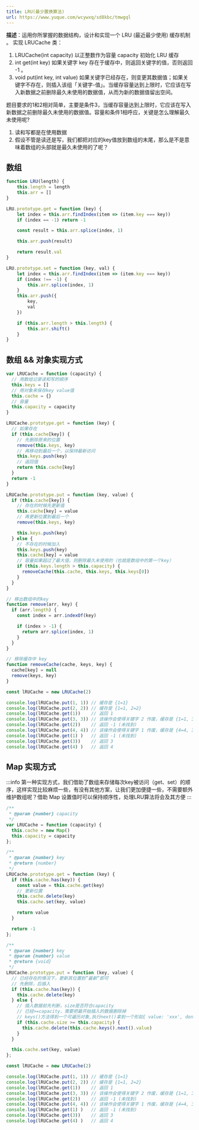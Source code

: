 ```yaml
---
title: LRU(最少置换算法)
url: https://www.yuque.com/wcywxq/sd8kbc/tmwgql
---
```


**描述**：运用你所掌握的数据结构，设计和实现一个  LRU (最近最少使用) 缓存机制 。 实现 LRUCache 类：

1. LRUCache(int capacity) 以正整数作为容量 capacity 初始化 LRU 缓存
2. int get(int key) 如果关键字 key 存在于缓存中，则返回关键字的值，否则返回 -1 。
3. void put(int key, int value) 如果关键字已经存在，则变更其数据值；如果关键字不存在，则插入该组「关键字-值」。当缓存容量达到上限时，它应该在写入新数据之前删除最久未使用的数据值，从而为新的数据值留出空间。

题目要求的1和2相对简单，主要是条件3，当缓存容量达到上限时，它应该在写入新数据之前删除最久未使用的数据值。容量和条件1相呼应，关键是怎么理解最久未使用呢?

1. 读和写都是在使用数据
2. 假设不管是读还是写，我们都把对应的key值放到数组的末尾，那么是不是意味着数组的头部就是最久未使用的了呢？ <a name="feoeM"></a>

## 数组

```javascript
function LRU(length) {
    this.length = length
    this.arr = []
}

LRU.prototype.get = function (key) {
    let index = this.arr.findIndex(item => (item.key === key))
    if (index == -1) return -1

    const result = this.arr.splice(index, 1)

    this.arr.push(result)

    return result.val
}

LRU.prototype.set = function (key, val) {
    let index = this.arr.findIndex(item => (item.key === key))
    if (index !== -1) {
        this.arr.splice(index, 1)
    }
    this.arr.push({
        key,
        val
    })

    if (this.arr.length > this.length) {
        this.arr.shift()
    }
}
```

<a name="xkNUK"></a>

## 数组 && 对象实现方式

```javascript
var LRUCache = function (capacity) {
  // 用数组记录读和写的顺序
  this.keys = []
  // 用对象来保存key value值
  this.cache = {}
  // 容量
  this.capacity = capacity
}

LRUCache.prototype.get = function (key) {
  // 如果存在
  if (this.cache[key]) {
    // 先删除原来的位置
    remove(this.keys, key)
    // 再移动到最后一个，以保持最新访问
    this.keys.push(key)
    // 返回值
    return this.cache[key]
  }
  return -1
}

LRUCache.prototype.put = function (key, value) {
  if (this.cache[key]) {
    // 存在的时候先更新值
    this.cache[key] = value
    // 再更新位置到最后一个
    remove(this.keys, key)

    this.keys.push(key)
  } else {
    // 不存在的时候加入
    this.keys.push(key)
    this.cache[key] = value
    // 容量如果超过了最大值，则删除最久未使用的（也就是数组中的第一个key）
    if (this.keys.length > this.capacity) {
      removeCache(this.cache, this.keys, this.keys[0])
    }
  }
}

// 移出数组中的key
function remove(arr, key) {
  if (arr.length) {
    const index = arr.indexOf(key)

    if (index > -1) {
      return arr.splice(index, 1)
    }
  }
}

// 移除缓存中 key
function removeCache(cache, keys, key) {
  cache[key] = null
  remove(keys, key)
}

const lRUCache = new LRUCache(2)

console.log(lRUCache.put(1, 1)) // 缓存是 {1=1}
console.log(lRUCache.put(2, 2)) // 缓存是 {1=1, 2=2}
console.log(lRUCache.get(1))    // 返回 1
console.log(lRUCache.put(3, 3)) // 该操作会使得关键字 2 作废，缓存是 {1=1, 3=3}
console.log(lRUCache.get(2))    // 返回 -1 (未找到)
console.log(lRUCache.put(4, 4)) // 该操作会使得关键字 1 作废，缓存是 {4=4, 3=3}
console.log(lRUCache.get(1) )   // 返回 -1 (未找到)
console.log(lRUCache.get(3))    // 返回 3
console.log(lRUCache.get(4) )   // 返回 4
```

<a name="g2Amg"></a>

## Map 实现方式

:::info
第一种实现方式，我们借助了数组来存储每次key被访问（get、set）的顺序，这样实现比较麻烦一些，有没有其他方案，让我们更加便捷一些，不需要额外维护数组呢？借助 Map 设置值时可以保持顺序性，处理LRU算法将会及其方便
:::

```javascript
/**
 * @param {number} capacity
 */
var LRUCache = function (capacity) {
  this.cache = new Map()
  this.capacity = capacity
};

/** 
 * @param {number} key
 * @return {number}
 */
LRUCache.prototype.get = function (key) {
  if (this.cache.has(key)) {
    const value = this.cache.get(key)
    // 更新位置
    this.cache.delete(key)
    this.cache.set(key, value)

    return value
  }

  return -1
};

/** 
 * @param {number} key 
 * @param {number} value
 * @return {void}
 */
LRUCache.prototype.put = function (key, value) {
  // 已经存在的情况下，更新其位置到”最新“即可
  // 先删除，后插入
  if (this.cache.has(key)) {
    this.cache.delete(key)
  } else {
    // 插入数据前先判断，size是否符合capacity
    // 已经>=capacity，需要把最开始插入的数据删除掉
    // keys()方法得到一个可遍历对象,执行next()拿到一个形如{ value: 'xxx', done: false }的对象
    if (this.cache.size >= this.capacity) {
      this.cache.delete(this.cache.keys().next().value)
    }
  }

  this.cache.set(key, value)
};

const lRUCache = new LRUCache(2)

console.log(lRUCache.put(1, 1)) // 缓存是 {1=1}
console.log(lRUCache.put(2, 2)) // 缓存是 {1=1, 2=2}
console.log(lRUCache.get(1))    // 返回 1
console.log(lRUCache.put(3, 3)) // 该操作会使得关键字 2 作废，缓存是 {1=1, 3=3}
console.log(lRUCache.get(2))    // 返回 -1 (未找到)
console.log(lRUCache.put(4, 4)) // 该操作会使得关键字 1 作废，缓存是 {4=4, 3=3}
console.log(lRUCache.get(1) )   // 返回 -1 (未找到)
console.log(lRUCache.get(3))    // 返回 3
console.log(lRUCache.get(4) )   // 返回 4
```
